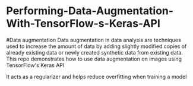 # Performing-Data-Augmentation-With-TensorFlow-s-Keras-API
#Data augmentation
Data augmentation in data analysis are techniques used to increase the amount of data by adding slightly modified copies of already existing data or newly created synthetic data from existing data.
This repo demonstrates how to use data augmentation on images using TensorFlow's Keras API

It acts as a regularizer and helps reduce overfitting when training a model
